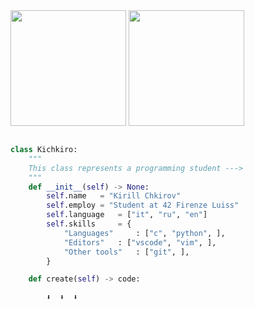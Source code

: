 <div style={{ display: 'flex' }}>
  <img src="https://github-readme-stats.vercel.app/api?username=kichkiro&theme=github_dark&show_icons=true" height="185" />
  <img src="https://github-readme-stats.vercel.app/api/top-langs/?username=kichkiro&layout=compact&theme=github_dark&langs_count=8" height="185" />
</div>

```python

class Kichkiro:
	"""
	This class represents a programming student --->
	"""
	def __init__(self) -> None:
		self.name	= "Kirill Chkirov"
		self.employ	= "Student at 42 Firenze Luiss"
		self.language	= ["it", "ru", "en"]
		self.skills 	= {
			"Languages" 	: ["c", "python", ],
			"Editors" 	: ["vscode", "vim", ],
			"Other tools" 	: ["git", ],
		}	

	def create(self) -> code:

		⬇️	⬇️	⬇️

```

